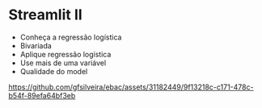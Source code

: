 # Streamlit II
- Conheça a regressão logística
- Bivariada
- Aplique regressão logística
- Use mais de uma variável
- Qualidade do model


https://github.com/gfsilveira/ebac/assets/31182449/9f13218c-c171-478c-b54f-89efa64bf3eb

